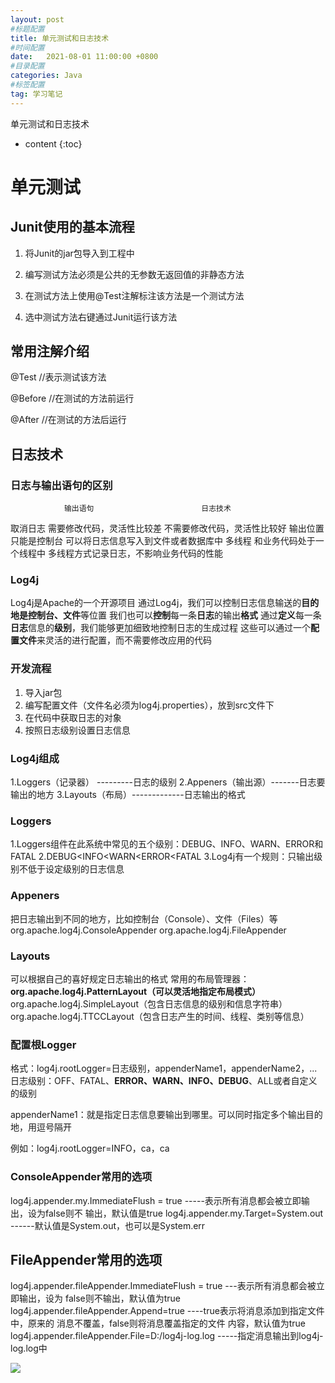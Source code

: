 ```yaml
---
layout: post
#标题配置
title: 单元测试和日志技术
#时间配置
date:   2021-08-01 11:00:00 +0800
#目录配置
categories: Java
#标签配置
tag: 学习笔记
---
```

单元测试和日志技术

* content
{:toc}



# 单元测试

## Junit使用的基本流程

1. 将Junit的jar包导入到工程中

2. 编写测试方法必须是公共的无参数无返回值的非静态方法

3. 在测试方法上使用@Test注解标注该方法是一个测试方法

4. 选中测试方法右键通过Junit运行该方法

## 常用注解介绍

   @Test                                 //表示测试该方法

   @Before						    //在测试的方法前运行

   @After						       //在测试的方法后运行

## 日志技术
### 日志与输出语句的区别
				输出语句						日志技术
取消日志	需要修改代码，灵活性比较差		不需要修改代码，灵活性比较好
输出位置	      只能是控制台				可以将日志信息写入到文件或者数据库中
多线程		  和业务代码处于一个线程中		多线程方式记录日志，不影响业务代码的性能

### Log4j
Log4j是Apache的一个开源项目
通过Log4j，我们可以控制日志信息输送的**目的地是控制台、文件**等位置
我们也可以**控制**每一条**日志**的输出**格式**
通过**定义**每一条**日志**信息的**级别**，我们能够更加细致地控制日志的生成过程
这些可以通过一个**配置文件**来灵活的进行配置，而不需要修改应用的代码

### 开发流程
1. 导入jar包
2. 编写配置文件（文件名必须为log4j.properties），放到src文件下
3. 在代码中获取日志的对象
4. 按照日志级别设置日志信息
### Log4j组成
1.Loggers（记录器） ---------日志的级别
2.Appeners（输出源）-------日志要输出的地方
3.Layouts（布局）-------------日志输出的格式
### Loggers
1.Loggers组件在此系统中常见的五个级别：DEBUG、INFO、WARN、ERROR和FATAL
2.DEBUG<INFO<WARN<ERROR<FATAL
3.Log4j有一个规则：只输出级别不低于设定级别的日志信息

###  Appeners
把日志输出到不同的地方，比如控制台（Console）、文件（Files）等
org.apache.log4j.ConsoleAppender
org.apache.log4j.FileAppender

### Layouts
可以根据自己的喜好规定日志输出的格式
常用的布局管理器：
**org.apache.log4j.PatternLayout（可以灵活地指定布局模式）**
org.apache.log4j.SimpleLayout（包含日志信息的级别和信息字符串）
org.apache.log4j.TTCCLayout（包含日志产生的时间、线程、类别等信息）

### 配置根Logger
格式：log4j.rootLogger=日志级别，appenderName1，appenderName2，...
日志级别：OFF、FATAL、**ERROR、WARN、INFO、DEBUG**、ALL或者自定义的级别

appenderName1：就是指定日志信息要输出到哪里。可以同时指定多个输出目的地，用逗号隔开

例如：log4j.rootLogger=INFO，ca，ca

###  ConsoleAppender常用的选项
log4j.appender.my.ImmediateFlush = true         -----表示所有消息都会被立即输出，设为false则不										输出，默认值是true
log4j.appender.my.Target=System.out         ------默认值是System.out，也可以是System.err

## FileAppender常用的选项
log4j.appender.fileAppender.ImmediateFlush = true        ---表示所有消息都会被立即输出，设为											false则不输出，默认值为true
log4j.appender.fileAppender.Append=true            ----true表示将消息添加到指定文件中，原来的										消息不覆盖，false则将消息覆盖指定的文件										     内容，默认值为true
log4j.appender.fileAppender.File=D:/log4j-log.log   -----指定消息输出到log4j-log.log中

![](E:\桌面\课程\JAVA\笔记\单元测试和日志技术\PatternLayout常用的选项.png)

